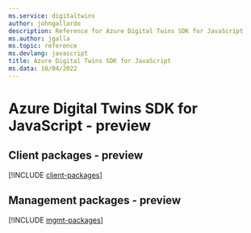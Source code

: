 ```yaml
---
ms.service: digitaltwins
author: johngallardo
description: Reference for Azure Digital Twins SDK for JavaScript
ms.author: jgalla
ms.topic: reference
ms.devlang: javascript
title: Azure Digital Twins SDK for JavaScript
ms.data: 10/04/2022
---
```

# Azure Digital Twins SDK for JavaScript - preview

## Client packages - preview
[!INCLUDE [client-packages](digital-twins-client-index.md)]
## Management packages - preview
[!INCLUDE [mgmt-packages](digital-twins-mgmt-index.md)]